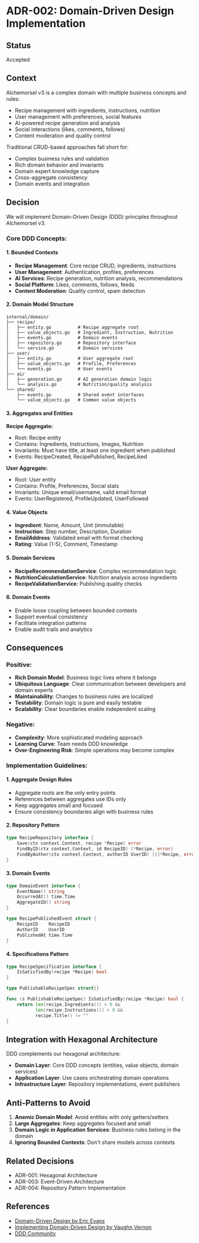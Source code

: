 # ADR-002: Domain-Driven Design Implementation

## Status
Accepted

## Context
Alchemorsel v3 is a complex domain with multiple business concepts and rules:
- Recipe management with ingredients, instructions, nutrition
- User management with preferences, social features
- AI-powered recipe generation and analysis
- Social interactions (likes, comments, follows)
- Content moderation and quality control

Traditional CRUD-based approaches fall short for:
- Complex business rules and validation
- Rich domain behavior and invariants
- Domain expert knowledge capture
- Cross-aggregate consistency
- Domain events and integration

## Decision
We will implement Domain-Driven Design (DDD) principles throughout Alchemorsel v3.

### Core DDD Concepts:

#### 1. Bounded Contexts
- **Recipe Management**: Core recipe CRUD, ingredients, instructions
- **User Management**: Authentication, profiles, preferences
- **AI Services**: Recipe generation, nutrition analysis, recommendations
- **Social Platform**: Likes, comments, follows, feeds
- **Content Moderation**: Quality control, spam detection

#### 2. Domain Model Structure
```
internal/domain/
├── recipe/
│   ├── entity.go          # Recipe aggregate root
│   ├── value_objects.go   # Ingredient, Instruction, Nutrition
│   ├── events.go          # Domain events
│   ├── repository.go      # Repository interface
│   └── service.go         # Domain services
├── user/
│   ├── entity.go          # User aggregate root
│   ├── value_objects.go   # Profile, Preferences
│   └── events.go          # User events
├── ai/
│   ├── generation.go      # AI generation domain logic
│   └── analysis.go        # Nutrition/quality analysis
└── shared/
    ├── events.go          # Shared event interfaces
    └── value_objects.go   # Common value objects
```

#### 3. Aggregates and Entities

**Recipe Aggregate:**
- Root: Recipe entity
- Contains: Ingredients, Instructions, Images, Nutrition
- Invariants: Must have title, at least one ingredient when published
- Events: RecipeCreated, RecipePublished, RecipeLiked

**User Aggregate:**
- Root: User entity
- Contains: Profile, Preferences, Social stats
- Invariants: Unique email/username, valid email format
- Events: UserRegistered, ProfileUpdated, UserFollowed

#### 4. Value Objects
- **Ingredient**: Name, Amount, Unit (immutable)
- **Instruction**: Step number, Description, Duration
- **EmailAddress**: Validated email with format checking
- **Rating**: Value (1-5), Comment, Timestamp

#### 5. Domain Services
- **RecipeRecommendationService**: Complex recommendation logic
- **NutritionCalculationService**: Nutrition analysis across ingredients
- **RecipeValidationService**: Publishing quality checks

#### 6. Domain Events
- Enable loose coupling between bounded contexts
- Support eventual consistency
- Facilitate integration patterns
- Enable audit trails and analytics

## Consequences

### Positive:
- **Rich Domain Model**: Business logic lives where it belongs
- **Ubiquitous Language**: Clear communication between developers and domain experts
- **Maintainability**: Changes to business rules are localized
- **Testability**: Domain logic is pure and easily testable
- **Scalability**: Clear boundaries enable independent scaling

### Negative:
- **Complexity**: More sophisticated modeling approach
- **Learning Curve**: Team needs DDD knowledge
- **Over-Engineering Risk**: Simple operations may become complex

### Implementation Guidelines:

#### 1. Aggregate Design Rules
- Aggregate roots are the only entry points
- References between aggregates use IDs only
- Keep aggregates small and focused
- Ensure consistency boundaries align with business rules

#### 2. Repository Pattern
```go
type RecipeRepository interface {
    Save(ctx context.Context, recipe *Recipe) error
    FindByID(ctx context.Context, id RecipeID) (*Recipe, error)
    FindByAuthor(ctx context.Context, authorID UserID) ([]*Recipe, error)
}
```

#### 3. Domain Events
```go
type DomainEvent interface {
    EventName() string
    OccurredAt() time.Time
    AggregateID() string
}

type RecipePublishedEvent struct {
    RecipeID    RecipeID
    AuthorID    UserID
    PublishedAt time.Time
}
```

#### 4. Specifications Pattern
```go
type RecipeSpecification interface {
    IsSatisfiedBy(recipe *Recipe) bool
}

type PublishableRecipeSpec struct{}

func (s PublishableRecipeSpec) IsSatisfiedBy(recipe *Recipe) bool {
    return len(recipe.Ingredients()) > 0 && 
           len(recipe.Instructions()) > 0 &&
           recipe.Title() != ""
}
```

## Integration with Hexagonal Architecture

DDD complements our hexagonal architecture:
- **Domain Layer**: Core DDD concepts (entities, value objects, domain services)
- **Application Layer**: Use cases orchestrating domain operations
- **Infrastructure Layer**: Repository implementations, event publishers

## Anti-Patterns to Avoid

1. **Anemic Domain Model**: Avoid entities with only getters/setters
2. **Large Aggregates**: Keep aggregates focused and small
3. **Domain Logic in Application Services**: Business rules belong in the domain
4. **Ignoring Bounded Contexts**: Don't share models across contexts

## Related Decisions
- ADR-001: Hexagonal Architecture
- ADR-003: Event-Driven Architecture
- ADR-004: Repository Pattern Implementation

## References
- [Domain-Driven Design by Eric Evans](https://domainlanguage.com/ddd/)
- [Implementing Domain-Driven Design by Vaughn Vernon](https://vaughnvernon.co/?page_id=168)
- [DDD Community](https://dddcommunity.org/)